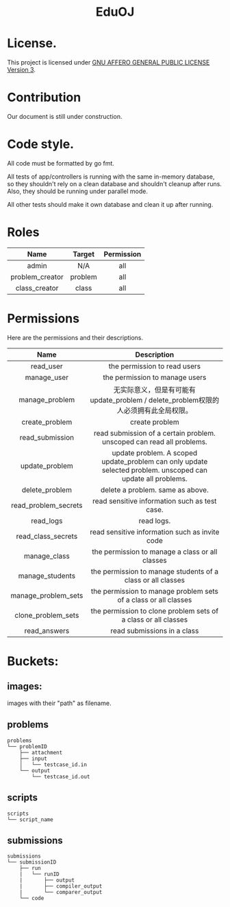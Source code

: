 
<div align="center">

# EduOJ
</div>

# License.

This project is licensed under
[GNU AFFERO GENERAL PUBLIC LICENSE Version 3](./license.md).

# Contribution

Our document is still under construction.

# Code style.

All code must be formatted by go fmt.

All tests of app/controllers is running with the same in-memory
database, so they shouldn't rely on a clean database and shouldn't
cleanup after runs. Also, they should be running under parallel mode.

All other tests should make it own database and clean it up after
running.

# Roles

|      Name       | Target  | Permission |
|:---------------:|:-------:|:----------:|
|      admin      |   N/A   |    all     |
| problem_creator | problem |    all     |
|  class_creator  |  class  |    all     |

# Permissions

Here are the permissions and their descriptions.

|         Name         |                                                 Description                                                 |
|:--------------------:|:-----------------------------------------------------------------------------------------------------------:|
|      read_user       |                                        the permission to read users                                         |
|     manage_user      |                                       the permission to manage users                                        |
|    manage_problem    |                  无实际意义，但是有可能有update_problem / delete_problem权限的人必须拥有此全局权限。                  |
|    create_problem    |                                               create problem                                                |
|   read_submission    |                    read submission of a certain problem. unscoped can read all problems.                    |
|    update_problem    | update problem. A scoped update_problem can only update selected problem. unscoped can update all problems. |
|    delete_problem    |                                      delete a problem. same as above.                                       |
| read_problem_secrets |                                read sensitive information such as test case.                                |
|      read_logs       |                                                 read logs.                                                  |
|  read_class_secrets  |                               read sensitive information such as invite code                                |
|     manage_class     |                               the permission to manage a class or all classes                               |
|   manage_students    |                         the permission to manage students of a class or all classes                         |
| manage_problem_sets  |                       the permission to manage problem sets of a class or all classes                       |
|  clone_problem_sets  |                       the permission to clone problem sets of a class or all classes                        |
|     read_answers     |                                         read submissions in a class                                         |
# Buckets:
## images:
images with their "path" as filename.
## problems
```
problems
└── problemID
    ├── attachment
    ├── input
    │   └── testcase_id.in
    └── output
        └── testcase_id.out
```
## scripts
```
scripts
└── script_name
```
## submissions
```
submissions
└── submissionID
    ├── run
    |   └── runID
    |       ├── output
    |       ├── compiler_output
    |       └── comparer_output
    └── code
```
